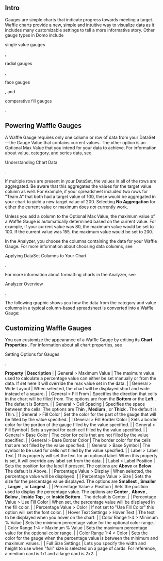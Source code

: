

Intro
-------

Gauges are simple charts that indicate progress towards meeting a target. Waffle charts provide a new, simple and intuitive way to visualize data as it includes many customizable settings to tell a more informative story. Other gauge types in Domo include

single value gauges

,

radial gauges

,

face gauges

, and

comparative fill gauges

.


 Powering Waffle Gauges
------------------------

A Waffle Gauge requires only one column or row of data from your DataSet—the Gauge Value that contains current values. The other option is an Optional Max Value that you intend for your data to achieve. For information about value, category, and series data, see

Understanding Chart Data

.


 If multiple rows are present in your DataSet, the values in all of the rows are aggregated. Be aware that this aggregates the values for the target value column as well. For example, if your spreadsheet included two rows for "Team A" that both had a target value of 100, these would be aggregated in your chart to yield a new target value of 200. Selecting
 **No Aggregation**
 for either the current value or maximum does
 *not*
 currently work.


 Unless you add a column to the Optional Max Value, the maximum value of a Waffle Gauge is automatically determined based on the current value. For example, if your current value was 80, the maximum value would be set to 100. If the current value was 155, the maximum value would be set to 200.


 In the Analyzer, you choose the columns containing the data for your Waffle Gauge. For more information about choosing data columns, see

Applying DataSet Columns to Your Chart

.


 For more information about formatting charts in the Analyzer, see

Analyzer Overview

.


 The following graphic shows you how the data from the category and value columns in a typical column-based spreadsheet is converted into a Waffle Gauge:

Customizing Waffle Gauges
---------------------------

You can customize the appearance of a Waffle Gauge by editing its
 **Chart Properties**
 . For information about all chart properties, see

Setting Options for Gauges

.

 **Property**  | **Description**  |
|
 General > Maximum Value
  |
 The maximum value used to calculate a percentage value can either be set manually or from the data. If set here it will override the max value set in the data.
  |
|
 General > Wide Layout
  |
 When selected, the chart will be displayed short and wide instead of a square.
  |
|
 General > Fill From
  |
 Specifies the direction that cells in the chart will be filled from. The options are from the
 **Bottom**
 or the
 **Left**
 . The default is Bottom.
  |
|
 General > Cell Spacing
  |
 Specifies the space between the cells. The options are
 **Thin**
 ,
 **Medium**
 , or
 **Thick**
 . The default is Thin.
  |
|
 General > Fill Color
  |
 Set the color for the part of the gauge that will be filled by the value specified.
  |
|
 General > Fill Border Color
  |
 Sets a border color for the portion of the gauge filled by the value specified.
  |
|
 General > Fill Symbol
  |
 Sets a symbol for each cell filled by the value specified.
  |
|
 General > Base Color
  |
 The color for cells that are not filled by the value specified.
  |
|
 General > Base Border Color
  |
 The border color for the cells that are not filled by the value specified.
  |
|
 General > Base Symbol
  |
 The symbol to be used for cells not filled by the value specified.
  |
|
 Label > Label Text
  |
 This property will set the text for an optional label. When this property is set, it will override any label set from the data.
  |
|
 Label > Label Position
  |
 Sets the position for the label if present. The options are
 **Above**
 or
 **Below**
 . The default is Above.
  |
|
 Percentage Value > Display
  |
 When selected, the percentage value will be displayed.
  |
|
 Percentage Value > Size
  |
 Sets the size for the percentage value displayed. The options are
 **Smallest**
 ,
 **Smaller**
 ,
 **Larger**
 , or
 **Largest**
 .
  |
|
 Percentage Value > Position
  |
 Sets the position used to display the percentage value. The options are
 **Center**
 ,
 **Above**
 ,
 **Below**
 ,
 **Inside Top**
 , or
 **Inside Bottom**
 . The default is Center.
  |
|
 Percentage Value > Use Fill Color
  |
 When set, the percentage value will be displayed in the fill color.
  |
|
 Percentage Value > Color
  |
 If not set to "Use Fill Color" this option will set the font color.
  |
|
 Hover Text Settings > Hover Text
  |
 The text to be displayed when you hover on the chart.
  |
|
 Color Range 1-4 > Minimum % Value
  |
 Sets the minimum percentage value for the optional color range.
  |
|
 Color Range 1-4 > Maximum % Value
  |
 Sets the maximum percentage value for the optional color range.
  |
|
 Color Range 1-4 > Color
  |
 Sets the color for the gauge when the percentage value is between the minimum and maximum values.
  |
|
 Full Size Settings
  |
 Lets you specify the width and height to use when "full" size is selected on a page of cards. For reference, a medium card is 1x1 and a large card is 2x2.
  |


